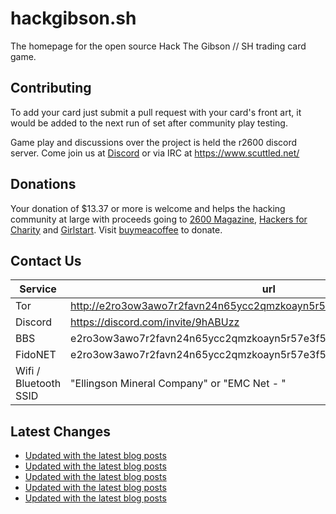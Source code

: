 # hackgibson.sh
The homepage for the open source Hack The Gibson // SH trading card game.


## Contributing

To add your card just submit a pull request with your card's front art, it would be added to the next run of set after community play testing.

Game play and discussions over the project is held the r2600 discord server. Come join us at [Discord](https://discord.com/invite/9hABUzz) or via IRC at https://www.scuttled.net/


## Donations

Your donation of $13.37 or more is welcome and helps the hacking community at large with proceeds going to [2600 Magazine](https://2600.com/), [Hackers for Charity](https://hackersforcharity.org) and [Girlstart](https://girlstart.org).  Visit [buymeacoffee](https://www.buymeacoffee.com/hackgibson.sh) to donate.


## Contact Us

Service | url
-|-
Tor | http://e2ro3ow3awo7r2favn24n65ycc2qmzkoayn5r57e3f56nvjwdcgg32ad.onion
Discord | https://discord.com/invite/9hABUzz
BBS | e2ro3ow3awo7r2favn24n65ycc2qmzkoayn5r57e3f56nvjwdcgg32ad.onion:23
FidoNET | e2ro3ow3awo7r2favn24n65ycc2qmzkoayn5r57e3f56nvjwdcgg32ad.onion:24554
Wifi / Bluetooth SSID | "Ellingson Mineral Company" or "EMC Net - <fidonet address>"

## Latest Changes
<!-- BLOG-POST-LIST:START -->
- [Updated with the latest blog posts](https://github.com/DFW2600/hackgibson.sh/commit/86a7347dacc8abde70a096cce747707a4f04970b)
- [Updated with the latest blog posts](https://github.com/DFW2600/hackgibson.sh/commit/8a1df63b6fff7cd738642fbcf6f59fd05bde3f1e)
- [Updated with the latest blog posts](https://github.com/DFW2600/hackgibson.sh/commit/744bc7027579beb8b179654364762dcf4166a2cd)
- [Updated with the latest blog posts](https://github.com/DFW2600/hackgibson.sh/commit/def57f6dc6befdd4c7ccb6767c033deca5945b7c)
- [Updated with the latest blog posts](https://github.com/DFW2600/hackgibson.sh/commit/b5f82e3b4a52ceb2adf7fbce8f9c3dc0389f0feb)
<!-- BLOG-POST-LIST:END -->
